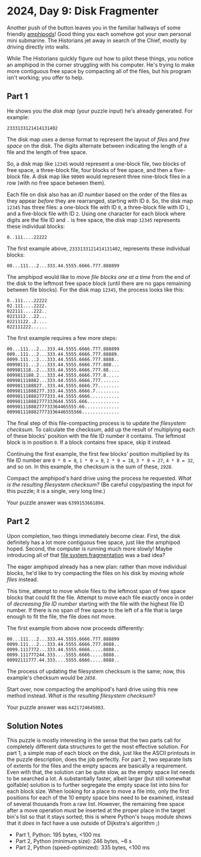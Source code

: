 # 2024, Day 9: Disk Fragmenter

Another push of the button leaves you in the familiar hallways of some friendly [amphipods](../../2021/23)! Good thing you each somehow got your own personal mini submarine. The Historians jet away in search of the Chief, mostly by driving directly into walls.

While The Historians quickly figure out how to pilot these things, you notice an amphipod in the corner struggling with his computer. He's trying to make more contiguous free space by compacting all of the files, but his program isn't working; you offer to help.

## Part 1

He shows you the _disk map_ (your puzzle input) he's already generated. For example:

    2333133121414131402

The disk map uses a dense format to represent the layout of _files_ and _free space_ on the disk. The digits alternate between indicating the length of a file and the length of free space.

So, a disk map like `12345` would represent a one-block file, two blocks of free space, a three-block file, four blocks of free space, and then a five-block file. A disk map like `90909` would represent three nine-block files in a row (with no free space between them).

Each file on disk also has an _ID number_ based on the order of the files as they appear _before_ they are rearranged, starting with ID `0`. So, the disk map `12345` has three files: a one-block file with ID `0`, a three-block file with ID `1`, and a five-block file with ID `2`. Using one character for each block where digits are the file ID and `.` is free space, the disk map `12345` represents these individual blocks:

    0..111....22222

The first example above, `2333133121414131402`, represents these individual blocks:

    00...111...2...333.44.5555.6666.777.888899

The amphipod would like to _move file blocks one at a time_ from the end of the disk to the leftmost free space block (until there are no gaps remaining between file blocks). For the disk map `12345`, the process looks like this:

    0..111....22222
    02.111....2222.
    022111....222..
    0221112...22...
    02211122..2....
    022111222......

The first example requires a few more steps:

    00...111...2...333.44.5555.6666.777.888899
    009..111...2...333.44.5555.6666.777.88889.
    0099.111...2...333.44.5555.6666.777.8888..
    00998111...2...333.44.5555.6666.777.888...
    009981118..2...333.44.5555.6666.777.88....
    0099811188.2...333.44.5555.6666.777.8.....
    009981118882...333.44.5555.6666.777.......
    0099811188827..333.44.5555.6666.77........
    00998111888277.333.44.5555.6666.7.........
    009981118882777333.44.5555.6666...........
    009981118882777333644.5555.666............
    00998111888277733364465555.66.............
    0099811188827773336446555566..............

The final step of this file-compacting process is to update the _filesystem checksum_. To calculate the checksum, add up the result of multiplying each of these blocks' position with the file ID number it contains. The leftmost block is in position `0`. If a block contains free space, skip it instead.

Continuing the first example, the first few blocks' position multiplied by its file ID number are `0 * 0 = 0`, `1 * 0 = 0`, `2 * 9 = 18`, `3 * 9 = 27`, `4 * 8 = 32`, and so on. In this example, the checksum is the sum of these, _`1928`_.

Compact the amphipod's hard drive using the process he requested. _What is the resulting filesystem checksum?_ (Be careful copy/pasting the input for this puzzle; it is a single, very long line.)

Your puzzle answer was `6399153661894`.

## Part 2

Upon completion, two things immediately become clear. First, the disk definitely has a lot more contiguous free space, just like the amphipod hoped. Second, the computer is running much more slowly! Maybe introducing all of that [file system fragmentation](https://en.wikipedia.org/wiki/File_system_fragmentation) was a bad idea?

The eager amphipod already has a new plan: rather than move individual blocks, he'd like to try compacting the files on his disk by moving _whole files_ instead.

This time, attempt to move whole files to the leftmost span of free space blocks that could fit the file. Attempt to move each file exactly once in order of _decreasing file ID number_ starting with the file with the highest file ID number. If there is no span of free space to the left of a file that is large enough to fit the file, the file does not move.

The first example from above now proceeds differently:

    00...111...2...333.44.5555.6666.777.888899
    0099.111...2...333.44.5555.6666.777.8888..
    0099.1117772...333.44.5555.6666.....8888..
    0099.111777244.333....5555.6666.....8888..
    00992111777.44.333....5555.6666.....8888..

The process of updating the filesystem checksum is the same; now, this example's checksum would be _`2858`_.

Start over, now compacting the amphipod's hard drive using this new method instead. _What is the resulting filesystem checksum?_

Your puzzle answer was `6421724645083`.

## Solution Notes

This puzzle is mostly interesting in the sense that the two parts call for completely different data structures to get the most effective solution. For part 1, a simple map of each block on the disk, just like the ASCII printouts in the puzzle description, does the job perfectly. For part 2, two separate lists of extents for the files and the empty spaces are basically a requirement. Even with that, the solution can be quite slow, as the empty space list needs to be searched a lot. A substantially faster, albeit larger (but still somewhat golfable) solution is to further segregate the empty space list into bins for each block size. When looking for a place to move a file into, only the first positions for each of the 10 empty space bins need to be examined, instead of several thousands from a raw list. However, the remaining free space after a move operation must be inserted at the proper place in the target bin's list so that it stays sorted; this is where Python's `heapq` module shows that it _does_ in fact have a use outside of Dijkstra's algorithm ;)

* Part 1, Python: 195 bytes, <100 ms
* Part 2, Python (minimum size): 246 bytes, ~6 s
* Part 2, Python (speed-optimized): 335 bytes, <100 ms
